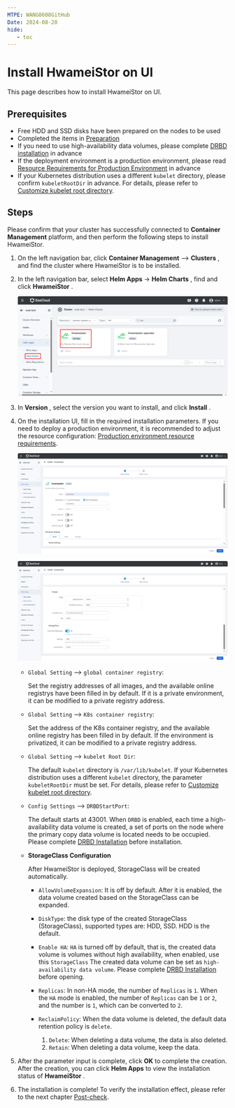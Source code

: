 ```yaml
---
MTPE: WANG0608GitHub
Date: 2024-08-28
hide:
   - toc
---
```


# Install HwameiStor on UI

This page describes how to install HwameiStor on UI.

## Prerequisites

- Free HDD and SSD disks have been prepared on the nodes to be used
- Completed the items in [Preparation](prereq.md)
- If you need to use high-availability data volumes, please complete [DRBD installation](drbdinstall.md) in advance
- If the deployment environment is a production environment, please read [Resource Requirements for
Production Environment](proresource.md) in advance
- If your Kubernetes distribution uses a different `kubelet` directory, please confirm `kubeletRootDir` in advance.
   For details, please refer to [Customize kubelet root directory](customized-kubelet.md).

## Steps

Please confirm that your cluster has successfully connected to __Container Management__ platform, and then perform the following steps to install HwameiStor.

1. On the left navigation bar, click __Container Management__ —> __Clusters__ , and find the cluster where HwameiStor is to be installed.

2. In the left navigation bar, select __Helm Apps__ -> __Helm Charts__ , find and click __HwameiStor__ .

    ![UI Install01](../../images/hwameistorUI01.png)

3. In __Version__ , select the version you want to install, and click __Install__ .

4. On the installation UI, fill in the required installation parameters. If you need to deploy a production environment, it is recommended to adjust the resource configuration: [Production environment resource requirements](proresource.md).

    ![HwameistorUI02](../../images/hwameistorUI02.png)

    ![HwameistorUI03](../../images/HwameistorUI03.png)

    - `Global Setting` —> `global container registry`:
    
        Set the registry addresses of all images, and the available online registrys have been filled in by default.
        If it is a private environment, it can be modified to a private registry address.
       
    - `Global Setting` —> `K8s container registry`:
    
        Set the address of the K8s container registry, and the available online registry has been filled in by default.
        If the environment is privatized, it can be modified to a private registry address.
       
    - `Global Setting` —> `kubelet Root Dir`:
    
        The default `kubelet` directory is `/var/lib/kubelet`.
        If your Kubernetes distribution uses a different `kubelet` directory, the parameter `kubeletRootDir` must be set.
        For details, please refer to [Customize kubelet root directory](customized-kubelet.md).
       
    - `Config Settings` —> `DRBDStartPort`:
    
        The default starts at 43001. When `DRBD` is enabled, each time a high-availability
        data volume is created, a set of ports on the node where the primary copy data volume is located needs to be occupied.
        Please complete [DRBD Installation](drbdinstall.md) before installation.
       
    - **StorageClass Configuration**
    
        After HwameiStor is deployed, StorageClass will be created automatically.
    
        - `AllowVolumeExpansion`: It is off by default. After it is enabled, the data volume created based on the StorageClass can be expanded.
        - `DiskType`: the disk type of the created StorageClass (StorageClass), supported types are: HDD, SSD. HDD is the default.
        - `Enable HA`: `HA` is turned off by default, that is, the created data volume is volumes without high availability, when enabled, use this `StorageClass`
        The created data volume can be set as `high-availability data volume`. Please complete [DRBD Installation](drbdinstall.md) before opening.
        - `Replicas`: In non-HA mode, the number of `Replicas` is `1`. When the `HA` mode is enabled, the number of `Replicas` can be `1` or `2`, and the number is `1`, which can be converted to `2`.
        - `ReclaimPolicy`: When the data volume is deleted, the default data retention policy is `delete`.
       
            1. `Delete`: When deleting a data volume, the data is also deleted.
            2. `Retain`: When deleting a data volume, keep the data.
    
5. After the parameter input is complete, click __OK__ to complete the creation. After the creation,
   you can click __Helm Apps__ to view the installation status of __HwameiStor__ .

    <!-- add image later -->

6. The installation is complete! To verify the installation effect, please refer to the next chapter [Post-check](./post-check.md).
